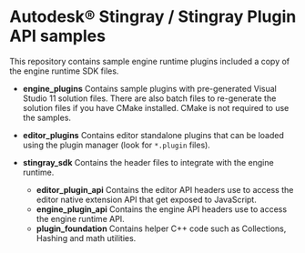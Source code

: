 # Autodesk® Stingray / Stingray Plugin API samples

This repository contains sample engine runtime plugins included a copy of the engine runtime SDK files.

* **engine_plugins** Contains sample plugins with pre-generated Visual Studio 11 solution files. There are also batch files to re-generate the solution files if you have CMake installed. CMake is not required to use the samples.

* **editor_plugins** Contains editor standalone plugins that can be loaded using the plugin manager (look for `*.plugin` files).

* **stingray_sdk** Contains the header files to integrate with the engine runtime.

  * **editor_plugin_api** Contains the editor API headers use to access the editor native extension API that get exposed to JavaScript.
  * **engine_plugin_api** Contains the engine API headers use to access the engine runtime API.
  * **plugin_foundation** Contains helper C++ code such as Collections, Hashing and math utilities.

